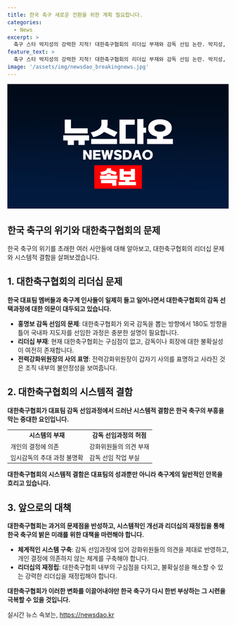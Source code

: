 ```yaml
---
title: 한국 축구 새로운 전환을 위한 계획 필요합니다.
categories:
  - News
excerpt: >
  축구 스타 박지성의 강력한 지적! 대한축구협회의 리더십 부재와 감독 선임 논란. 박지성, 이영표, 박주호, 이천수 등 축구선수들의 주장. 외국 감독을 뽑겠다더니 갑자기 국내파 감독으로 전환, 혼란한 결정 과정. 대표팀 감독 선임에서의 개인 판단과 시스템 부재 문제 지적. 축구협회의 국격에 어울리지 않는 일 처리 수준. 한국 축구의 위기와 미래에 대한 우려. 클린스만 감독과 유고 상태의 전력강화위원장의 돌연 사의 표명 등, 대한축구협회의 혼란을 지적한 내용이 담겨져 있습니다.
feature_text: >
  축구 스타 박지성의 강력한 지적! 대한축구협회의 리더십 부재와 감독 선임 논란. 박지성, 이영표, 박주호, 이천수 등 축구선수들의 주장. 외국 감독을 뽑겠다더니 갑자기 국내파 감독으로 전환, 혼란한 결정 과정. 대표팀 감독 선임에서의 개인 판단과 시스템 부재 문제 지적. 축구협회의 국격에 어울리지 않는 일 처리 수준. 한국 축구의 위기와 미래에 대한 우려. 클린스만 감독과 유고 상태의 전력강화위원장의 돌연 사의 표명 등, 대한축구협회의 혼란을 지적한 내용이 담겨져 있습니다.
image: '/assets/img/newsdao_breakingnews.jpg'
---
```


<p><img src="/assets/img/newsdao_breakingnews.jpg" alt="cryptoinkorea 속보" /></p>

<h2>한국 축구의 위기와 대한축구협회의 문제</h2>

<p data-ke-size="size16">한국 축구의 위기를 초래한 여러 사안들에 대해 알아보고, 대한축구협회의 리더십 문제와 시스템적 결함을 살펴보겠습니다.</p>

<h2 data-ke-size="size26">1. 대한축구협회의 리더십 문제</h2>

<p><b>한국 대표팀 멤버들과 축구계 인사들이 일제히 들고 일어나면서 대한축구협회의 감독 선택과정에 대한 의문이 대두되고 있습니다.</b></p>

<ul>
    <li><b>홍명보 감독 선임의 문제</b>: 대한축구협회가 외국 감독을 뽑는 방향에서 180도 방향을 틀어 국내파 지도자를 선임한 과정은 충분한 설명이 필요합니다.
    </li>
    <li><b>리더십 부재</b>: 현재 대한축구협회는 구심점이 없고, 감독이나 회장에 대한 불확실성이 여전히 존재합니다.</li>
    <li><b>전력강화위원장의 사의 표명</b>: 전력강화위원장이 갑자기 사의를 표명하고 사라진 것은 조직 내부의 불안정성을 보여줍니다.</li>
</ul>

<h2 data-ke-size="size26">2. 대한축구협회의 시스템적 결함</h2>

<p><b>대한축구협회가 대표팀 감독 선임과정에서 드러난 시스템적 결함은 한국 축구의 부흥을 막는 중대한 요인입니다.</b></p>

<table>
    <tr>
        <td style="text-align: center; height: 17px;"><b>시스템의 부재</b></td>
        <td style="text-align: center; height: 17px;"><b>감독 선임과정의 허점</b></td>
    </tr>
    <tr>
        <td>개인의 결정에 의존</td>
        <td>강화위원들의 의견 부재</td>
    </tr>
    <tr>
        <td>임시감독의 추대 과정 불명확</td>
        <td>감독 선임 작업 부실</td>
    </tr>
</table>

<p><b>대한축구협회의 시스템적 결함은 대표팀의 성과뿐만 아니라 축구계의 일반적인 안목을 흐리고 있습니다.</b></p>

<h2 data-ke-size="size26">3. 앞으로의 대책</h2>

<p><b>대한축구협회는 과거의 문제점을 반성하고, 시스템적인 개선과 리더십의 재정립을 통해 한국 축구의 밝은 미래를 위한 대책을 마련해야 합니다.</b></p>

<ul>
    <li><b>체계적인 시스템 구축</b>: 감독 선임과정에 있어 강화위원들의 의견을 제대로 반영하고, 개인 결정에 의존하지 않는 체계를 구축해야 합니다.</li>
    <li><b>리더십의 재정립</b>: 대한축구협회 내부의 구심점을 다지고, 불확실성을 해소할 수 있는 강력한 리더십을 재정립해야 합니다.</li>
</ul>

<p><b>대한축구협회가 이러한 변화를 이끌어내야만 한국 축구가 다시 한번 부상하는 그 시련을 극복할 수 있을 것입니다.</b></p>

<p data-ke-size="size16"></p>
실시간 뉴스 속보는, <a href="https://newsdao.kr" rel="dofollow">https://newsdao.kr</a>


